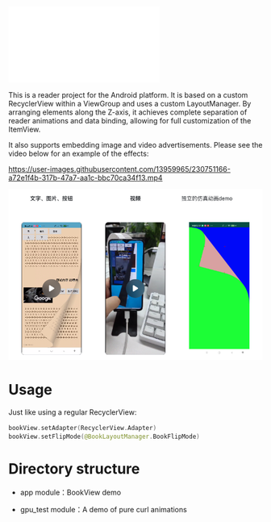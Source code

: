 ![中文文档](./README-ZH.md)

This is a reader project for the Android platform.
It is based on a custom RecyclerView within a ViewGroup and uses a custom LayoutManager.
By arranging elements along the Z-axis, it achieves complete separation of reader animations and
data binding,
allowing for full customization of the ItemView.

It also supports embedding image and video advertisements. Please see the video below for an example
of the effects:

https://user-images.githubusercontent.com/13959965/230751166-a72e1f4b-317b-47a7-aa1c-bbc70ca34f13.mp4

![simple_view](./images/demo_pic.png)

# Usage

Just like using a regular RecyclerView:

```kotlin
bookView.setAdapter(RecyclerView.Adapter)
bookView.setFlipMode(@BookLayoutManager.BookFlipMode)

```

# Directory structure

* app module：BookView demo

* gpu_test module：A demo of pure curl animations



